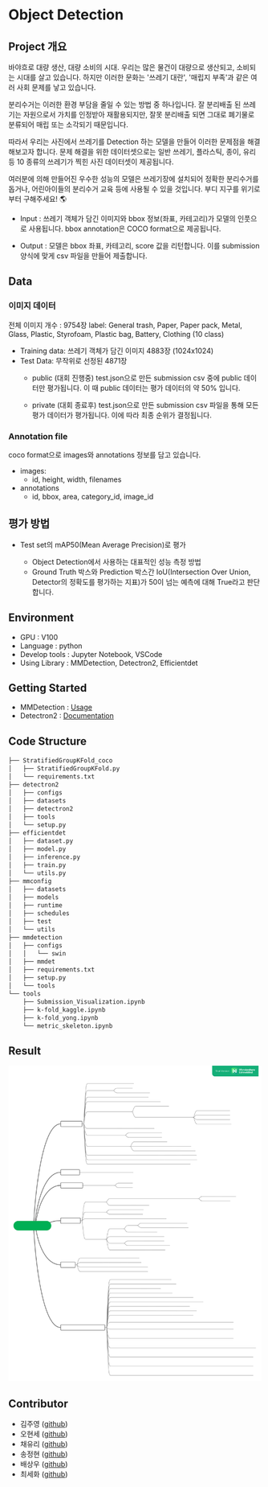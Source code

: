 # Object Detection


## Project 개요


바야흐로 대량 생산, 대량 소비의 시대. 우리는 많은 물건이 대량으로 생산되고, 소비되는 시대를 살고 있습니다. 하지만 이러한 문화는 '쓰레기 대란', '매립지 부족'과 같은 여러 사회 문제를 낳고 있습니다.

분리수거는 이러한 환경 부담을 줄일 수 있는 방법 중 하나입니다. 잘 분리배출 된 쓰레기는 자원으로서 가치를 인정받아 재활용되지만, 잘못 분리배출 되면 그대로 폐기물로 분류되어 매립 또는 소각되기 때문입니다.

따라서 우리는 사진에서 쓰레기를 Detection 하는 모델을 만들어 이러한 문제점을 해결해보고자 합니다. 문제 해결을 위한 데이터셋으로는 일반 쓰레기, 플라스틱, 종이, 유리 등 10 종류의 쓰레기가 찍힌 사진 데이터셋이 제공됩니다.

여러분에 의해 만들어진 우수한 성능의 모델은 쓰레기장에 설치되어 정확한 분리수거를 돕거나, 어린아이들의 분리수거 교육 등에 사용될 수 있을 것입니다. 부디 지구를 위기로부터 구해주세요! 🌎

* Input : 쓰레기 객체가 담긴 이미지와 bbox 정보(좌표, 카테고리)가 모델의 인풋으로 사용됩니다. bbox annotation은 COCO format으로 제공됩니다.

* Output : 모델은 bbox 좌표, 카테고리, score 값을 리턴합니다. 이를 submission 양식에 맞게 csv 파일을 만들어 제출합니다.

## Data
### 이미지 데이터
전체 이미지 개수 : 9754장
label: General trash, Paper, Paper pack, Metal, Glass, Plastic, Styrofoam, Plastic bag, Battery, Clothing (10 class)
+ Training data: 쓰레기 객체가 담긴 이미지 4883장 (1024x1024)
+ Test Data: 무작위로 선정된 4871장
    * public (대회 진행중)
test.json으로 만든 submission csv 중에 public 데이터만 평가됩니다. 이 때 public 데이터는 평가 데이터의 약 50% 입니다.

    * private (대회 종료후)
test.json으로 만든 submission csv 파일을 통해 모든 평가 데이터가 평가됩니다. 이에 따라 최종 순위가 결정됩니다.
### Annotation file
coco format으로 images와 annotations 정보를 담고 있습니다. 
+ images:
    + id, height, width, filenames
+ annotations
    + id, bbox, area, category_id, image_id

## 평가 방법
* Test set의 mAP50(Mean Average Precision)로 평가

    * Object Detection에서 사용하는 대표적인 성능 측정 방법
    * Ground Truth 박스와 Prediction 박스간 IoU(Intersection Over Union, Detector의 정확도를 평가하는 지표)가 50이 넘는 예측에 대해 True라고 판단합니다.

## Environment
- GPU : V100
- Language : python
- Develop tools : Jupyter Notebook, VSCode
- Using Library : MMDetection, Detectron2, Efficientdet

## Getting Started

- MMDetection : [Usage](./mmdetection/README.md)
- Detectron2 : [Documentation](https://detectron2.readthedocs.io/en/latest/index.html)

## Code Structure
```
├── StratifiedGroupKFold_coco
│   ├── StratifiedGroupKFold.py
│   └── requirements.txt
├── detectron2
│   ├── configs
│   ├── datasets
│   ├── detectron2
│   ├── tools
│   └── setup.py
├── efficientdet
│   ├── dataset.py
│   ├── model.py
│   ├── inference.py
│   ├── train.py
│   └── utils.py
├── mmconfig
│   ├── datasets
│   ├── models
│   ├── runtime
│   ├── schedules
│   ├── test
│   └── utils
├── mmdetection
│   ├── configs
│   │   └── swin
│   ├── mmdet
│   ├── requirements.txt
│   ├── setup.py
│   └── tools
└── tools
    ├── Submission_Visualization.ipynb
    ├── k-fold_kaggle.ipynb
    ├── k-fold_yong.ipynb
    └── metric_skeleton.ipynb

```

## Result
![result](./results/Object_Dtection_Results.svg)

## Contributor
+ 김주영 ([github](https://github.com/JadeKim042386))
+ 오현세 ([github](https://github.com/5Hyeons))
+ 채유리 ([github](https://github.com/yoorichae))
+ 송정현 ([github](https://github.com/pirate-turtle))
+ 배상우 ([github](https://github.com/wSangbae))
+ 최세화 ([github](https://github.com/choisaywhy))
